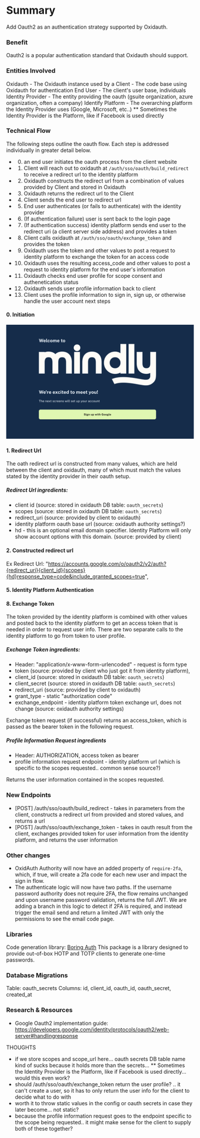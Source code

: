# Summary

Add Oauth2 as an authentication strategy supported by Oxidauth.

### Benefit

Oauth2 is a popular authentication standard that Oxidauth should support.

### Entities Involved
Oxidauth - The Oxidauth instance used by a
Client - The code base using Oxidauth for authentication
End User - The client's user base, individuals
Identity Provider - The entity providing the oauth (gsuite organization, azure organization, often a company)
Identify Platform - The overarching platform the Identity Provider uses (Google, Microsoft, etc..)
** Sometimes the Identity Provider is the Platform, like if Facebook is used directly

### Technical Flow
The following steps outline the oauth flow. Each step is addressed individually in greater detail below.
- 0. an end user initiates the oauth process from the client website
- 1. Client will reach out to oxidauth at `/auth/sso/oauth/build_redirect` to receive a redirect url to the identity platform
- 2. Oxidauth constructs the redirect url from a combination of values provided by Client and stored in Oxidauth
- 3. Oxidauth returns the redirect url to the Client
- 4. Client sends the end user to redirect url
- 5. End user authenticates (or fails to authenticate) with the identity provider
- 6. (If authentication failure) user is sent back to the login page
- 7. (If authentication success) identity platform sends end user to the redirect uri (a client server side address) and provides a token
- 8. Client calls oxidauth at `/auth/sso/oauth/exchange_token` and provides the token
- 9. Oxidauth uses the token and other values to post a request to identity platform to exchange the token for an access code
- 10. Oxidauth uses the resulting access_code and other values to post a request to identity platform for the end user's information
- 11. Oxidauth checks end user profile for scope consent and authenetication status
- 12. Oxidauth sends user profile information back to client
- 13. Client uses the profile information to sign in, sign up, or otherwise handle the user account next steps

#### 0. Initiation
<img width="743" alt="Screenshot 2024-04-12-login" src="./images/oauth-initiation.png">

#### 1. Redirect Url
The oath redirect url is constructed from many values, which are held between the client and oxidauth, many of which must match the values stated by the identity provider in their oauth setup.

##### Redirect Url ingredients:
- client id (source: stored in oxidauth DB table: `oauth_secrets`)
- scopes (source: stored in oxidauth DB table: `oauth_secrets`)
- redirect_uri (source: provided by client to oxidauth)
- identity platform oauth base url (source: oxidauth authority settings?)
- hd - this is an optional email domain specifier. Identity Platform will only show account options with this domain. (source: provided by client)

#### 2. Constructed redirect url
Ex Redirect Url: "https://accounts.google.com/o/oauth2/v2/auth?{redirect_uri}{client_id}{scopes}{hd}response_type=code&include_granted_scopes=true",

#### 5. Identity Platform Authentication


#### 8. Exchange Token
The token provided by the identity platform is combined with other values and posted back to the identity platform to get an access token that is needed in order to request user info. There are two separate calls to the identity platform to go from token to user profile.

##### Exchange Token ingredients:
- Header: "application/x-www-form-urlencoded" - request is form type
- token (source: provided by client who just got it from identity platform),
- client_id (source: stored in oxidauth DB table: `oauth_secrets`)
- client_secret (source: stored in oxidauth DB table: `oauth_secrets`)
- redirect_uri (source: provided by client to oxidauth)
- grant_type - static "authorization code"
- exchange_endpoint - identity platform token exchange url, does not change (source: oxidauth authority settings)

Exchange token request (if successful) returns an access_token, which is passed as the bearer token in the following request.

##### Profile Information Request ingredients
- Header: AUTHORIZATION, access token as bearer
- profile information request endpoint - identity platform url (which is specific to the scopes requested.. common sense source?)

Returns the user information contained in the scopes requested.

### New Endpoints
- [POST] /auth/sso/oauth/build_redirect - takes in parameters from the client, constructs a redirect url from provided and stored values, and returns a url
- [POST] /auth/sso/oauth/exchange_token - takes in oauth result from the client, exchanges provided token for user information from the identity platform, and returns the user information

### Other changes
- OxidAuth Authority will now have an added property of `require-2fa`, which, if true, will create a 2fa code for each new user and impact the sign in flow.
- The authenticate logic will now have two paths. If the username password authority does not require 2FA, the flow remains unchanged and upon username password validation, returns the full JWT. We are adding a branch in this logic to detect if 2FA is required, and instead trigger the email send and return a limited JWT with only the permissions to see the email code page.

### Libraries
Code generation library: [Boring Auth](https://docs.rs/boringauth) This package is a library designed to provide out-of-box HOTP and TOTP clients to generate one-time passwords.

### Database Migrations
Table: oauth_secrets
Columns: id, client_id, oauth_id, oauth_secret, created_at

### Research & Resources
- Google Oauth2 implementation guide: https://developers.google.com/identity/protocols/oauth2/web-server#handlingresponse

THOUGHTS
- if we store scopes and scope_url here... oauth secrets DB table name kind of sucks because it holds more than the secrets...
** Sometimes the Identity Provider is the Platform, like if Facebook is used directly... would this even work?
- should /auth/sso/oauth/exchange_token return the user profile? .. it can't create a user, so it has to only return the user info for the client to decide what to do with
- worth it to throw static values in the config or oauth secrets in case they later become... not static?
- because the profile information request goes to the endpoint specific to the scope being requested.. it might make sense for the client to supply both of these together?
